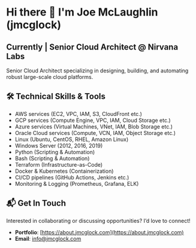 # Hi there 👋 I'm Joe McLaughlin (jmcglock) 
## Currently | Senior Cloud Architect @ Nirvana Labs

Senior Cloud Architect specializing in designing, building, and automating robust large-scale cloud platforms. 

## 🛠 Technical Skills & Tools
- AWS services (EC2, VPC, IAM, S3, CloudFront etc.)
- GCP services (Compute Engine, VPC, IAM, Cloud Storage etc.)
- Azure services (Virtual Machines, VNet, IAM, Blob Storage etc.)
- Oracle Cloud services (Compute, VCN, IAM, Object Storage etc.)
- Linux (Ubuntu, CentOS, RHEL, Amazon Linux)
- Windows Server (2012, 2016, 2019)
- Python (Scripting & Automation)
- Bash (Scripting & Automation)
- Terraform (Infrastructure-as-Code)  
- Docker & Kubernetes (Containerization)
- CI/CD pipelines (GitHub Actions, Jenkins etc.)
- Monitoring & Logging (Prometheus, Grafana, ELK)

## 📬 Get In Touch

Interested in collaborating or discussing opportunities? I’d love to connect!

- **Portfolio**: [https://about.jmcglock.com](https://about.jmcglock.com)
- **Email**: [info@jmcglock.com](mailto:info@jmcglock.com)